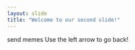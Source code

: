 ```yaml
---
layout: slide
title: "Welcome to our second slide!"
---
```

send memes
Use the left arrow to go back!
